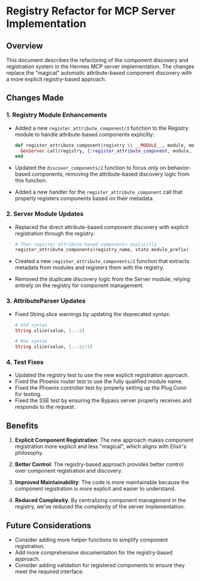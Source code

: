 # Registry Refactor for MCP Server Implementation

## Overview

This document describes the refactoring of the component discovery and registration system in the Hermes MCP server implementation. The changes replace the "magical" automatic attribute-based component discovery with a more explicit registry-based approach.

## Changes Made

### 1. Registry Module Enhancements

- Added a new `register_attribute_component/3` function to the Registry module to handle attribute-based components explicitly:
  ```elixir
  def register_attribute_component(registry \\ __MODULE__, module, metadata) do
    GenServer.call(registry, {:register_attribute_component, module, metadata})
  end
  ```

- Updated the `discover_components/2` function to focus only on behavior-based components, removing the attribute-based discovery logic from this function.

- Added a new handler for the `register_attribute_component` call that properly registers components based on their metadata.

### 2. Server Module Updates

- Replaced the direct attribute-based component discovery with explicit registration through the registry:
  ```elixir
  # Then register attribute-based components explicitly
  register_attribute_components(registry_name, state.module_prefix)
  ```

- Created a new `register_attribute_components/2` function that extracts metadata from modules and registers them with the registry.

- Removed the duplicate discovery logic from the Server module, relying entirely on the registry for component management.

### 3. AttributeParser Updates

- Fixed String.slice warnings by updating the deprecated syntax:
  ```elixir
  # Old syntax
  String.slice(value, 1..-2)
  
  # New syntax
  String.slice(value, 1..-2//1)
  ```

### 4. Test Fixes

- Updated the registry test to use the new explicit registration approach.
- Fixed the Phoenix router test to use the fully qualified module name.
- Fixed the Phoenix controller test by properly setting up the Plug.Conn for testing.
- Fixed the SSE test by ensuring the Bypass server properly receives and responds to the request.

## Benefits

1. **Explicit Component Registration**: The new approach makes component registration more explicit and less "magical", which aligns with Elixir's philosophy.

2. **Better Control**: The registry-based approach provides better control over component registration and discovery.

3. **Improved Maintainability**: The code is more maintainable because the component registration is more explicit and easier to understand.

4. **Reduced Complexity**: By centralizing component management in the registry, we've reduced the complexity of the server implementation.

## Future Considerations

- Consider adding more helper functions to simplify component registration.
- Add more comprehensive documentation for the registry-based approach.
- Consider adding validation for registered components to ensure they meet the required interface.
